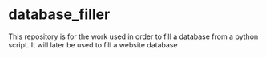# database_filler
This repository is for the work used in order to fill a database from a python script. It will later be used to fill a website database
